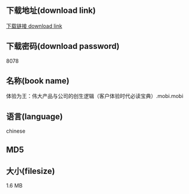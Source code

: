 ## 下载地址(download link)
[下载链接 download link](https://voluble-croquembouche-d321dc.netlify.app/?s=%E4%BD%93%E9%AA%8C%E4%B8%BA%E7%8E%8B%EF%BC%9A%E4%BC%9F%E5%A4%A7%E4%BA%A7%E5%93%81%E4%B8%8E%E5%85%AC%E5%8F%B8%E7%9A%84%E5%88%9B%E7%94%9F%E9%80%BB%E8%BE%91%EF%BC%88%E5%AE%A2%E6%88%B7%E4%BD%93%E9%AA%8C%E6%97%B6%E4%BB%A3%E5%BF%85%E8%AF%BB%E5%AE%9D%E5%85%B8%EF%BC%89.mobi)

## 下载密码(download password)
8078

## 名称(book name)
体验为王：伟大产品与公司的创生逻辑（客户体验时代必读宝典）.mobi.mobi

## 语言(language)
chinese

## MD5


## 大小(filesize)
1.6 MB
